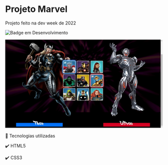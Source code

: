 # Projeto Marvel
Projeto feito na dev week de 2022 


![Badge em Desenvolvimento](http://img.shields.io/static/v1?label=STATUS&message=EM%20DESENVOLVIMENTO&color=GREEN&style=for-the-badge)

<img src="src/imagens/dev-emdobr-live.jpeg">

<div align="justify">    

🚀 Tecnologias utilizadas

✔️ HTML5

✔️ CSS3
  </div>
